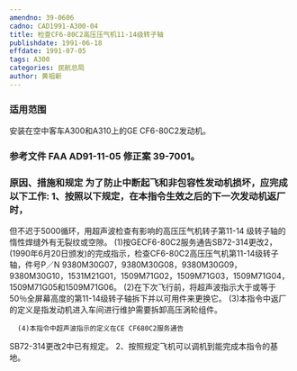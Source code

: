 ```yaml
---
amendno: 39-0606
cadno: CAD1991-A300-04
title: 检查CF6-80C2高压压气机11-14级转子轴
publishdate: 1991-06-18
effdate: 1991-07-05
tags: A300
categories: 民航总局
author: 黄祖新
---
```


### 适用范围 
安装在空中客车A300和A310上的GE CF6-80C2发动机。

### 参考文件    FAA AD91-11-05 修正案 39-7001。

### 原因、措施和规定     为了防止中断起飞和非包容性发动机损坏，应完成以下工作: 1、按照以下规定，在本指令生效之后的下一次发动机返厂时，
但不迟于5000循环，用超声波检查有影响的高压压气机转子第11-14
级转子轴的惰性焊缝外有无裂纹或空隙。 
      (1)按GECF6-80C2服务通告SB72-314更改2，(1990年6月20日颁发)的完成指示，检查CF6-80C2高压压气机第11-14级转子轴，件号P／N 9380M30G07，9380M30G08，9380M30G09，9380M30G10，1531M21G01，1509M71G02，1509M71G03，1509M71G04，1509M71G05和1509M71G06。 
      (2)在下次飞行前，将超声波指示大于或等于50％全屏幕高度的第11-14级转子轴拆下并以可用件来更换它。 
      (3)本指令中返厂的定义是指发动机进入车间进行维护需要拆卸高压涡轮组件。 

  
      (4)本指令中超声波指示的定义在CE CF680C2服务通告
SB72-314更改2中已有规定。 2、按照规定飞机可以调机到能完成本指令的基地。
